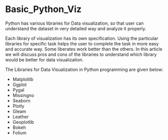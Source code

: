 # Basic_Python_Viz<br>
Python has various libraries for Data visualization, so that user can understand the dataset in very detailed way and analyze it properly.

Each library of visualization has its own specification. Using the particular libraries for specific task helps the user to complete the task in more easy and accurate way. Some liberates work better than the others. In this article we will discuss pros and cons of the libraries to understand which library would be better for data visualization.

The Libraries for Data Visualization in Python programming are given below:<br>

- Matplotlib<br>
- Ggplot<br>
- Pygal<br>
- Missingno<br>
- Seaborn<br>
- Plotly<br>
- Gleam<br>
- Leather<br>
- Geoplotlib<br>
- Bokeh<br>
- Folium<br>
